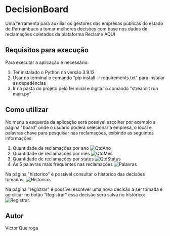 # DecisionBoard

Uma ferramenta para auxiliar os gestores das empresas públicas do estado de Pernambuco a tomar melhores decisões com base nos dados de reclamações coletados da plataforma Reclame AQUI

## Requisitos para execução

Para executar a aplicação é necessário: 
  1. Ter instalado o Python na versão 3.9.12
  2. Usar no terminal o comando "pip install -r requirements.txt" para instalar as depedências
  3. Ir na pasta do projeto pelo terminal e digitar o comando "streamlit run main.py"

## Como utilizar

No menu a esquerda da aplicação será possivel escolher por exemplo a página "board" onde o usuário poderá selecionar a empresa, o local e palavras chave para pesquisar nas reclamações, exibindo as seguintes informações:
  1. Quantidade de reclamações por ano
     ![QtdAno](https://github.com/VictorQueiroga/DecisionBoard/blob/main/assets/qtd-ano.png)
  2. Quantidade de reclamações por mês
     ![QtdMes](https://github.com/VictorQueiroga/DecisionBoard/blob/main/assets/qtd-mes.png)
  3. Quantidade de reclamações por status
     ![QtdStatus](https://github.com/VictorQueiroga/DecisionBoard/blob/main/assets/qtd-status.png)
  4. As 5 palavras mais frequentes nas reclamações
     ![Palavras](https://github.com/VictorQueiroga/DecisionBoard/blob/main/assets/palavras.png)

Na página "historico" é possível consultar o histórico das decisões tomadas:
     ![Historico](https://github.com/VictorQueiroga/DecisionBoard/blob/main/assets/historico.png).

Na página "registrar" é possível escrever uma nova decisão a ser tomada e ao clicar no botão "Registrar" essa decisão será salva no histórico:
     ![Registrar](https://github.com/VictorQueiroga/DecisionBoard/blob/main/assets/registrar.png).
     
## Autor

Victor Queiroga

